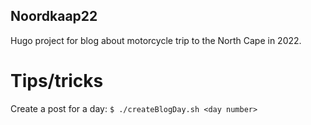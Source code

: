 ## Noordkaap22

Hugo project for blog about motorcycle trip to the North Cape in 2022.


# Tips/tricks

Create a post for a day: `$ ./createBlogDay.sh <day number>`
